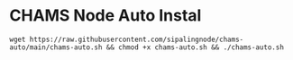 # CHAMS Node Auto Instal

```
wget https://raw.githubusercontent.com/sipalingnode/chams-auto/main/chams-auto.sh && chmod +x chams-auto.sh && ./chams-auto.sh
```
